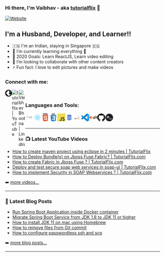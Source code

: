 ### Hi there, I'm Vaibhav - aka [tutorialflix][website] 👋

[![Website](https://img.shields.io/badge/tutorialflix-up-brightgreen)](https://tutorialflix.com)

## I'm a Husband, Developer, and Learner!!

- :india: I'm an Indian, staying in Singapore :singapore:
- 🌱 I’m currently learning everything 🤣
- 🥅 2020 Goals: Learn ReactJS, Learn video editing
- 👯 I’m looking to collaborate with other content creators
- ⚡ Fun fact: I love to edit pictures and make videos


### Connect with me:

[<img align="left" alt="tutorialflix.com" width="22px" src="https://raw.githubusercontent.com/iconic/open-iconic/master/svg/globe.svg" />][website]
[<img align="left" alt="tutorialflix | YouTube" width="22px" src="https://cdn.jsdelivr.net/npm/simple-icons@v3/icons/youtube.svg" />][youtube]
[<img align="left" alt="VaibhavBhootna | LinkedIn" width="22px" src="https://cdn.jsdelivr.net/npm/simple-icons@v3/icons/linkedin.svg" />][linkedin]

<br />

### Languages and Tools:

<img align="left" alt="Java" width="26px" src="https://raw.githubusercontent.com/github/explore/80688e429a7d4ef2fca1e82350fe8e3517d3494d/topics/java/java.png" />
<img align="left" alt="React" width="26px" src="https://raw.githubusercontent.com/github/explore/80688e429a7d4ef2fca1e82350fe8e3517d3494d/topics/react/react.png" />
<img align="left" alt="HTML5" width="26px" src="https://raw.githubusercontent.com/github/explore/80688e429a7d4ef2fca1e82350fe8e3517d3494d/topics/html/html.png" />
<img align="left" alt="CSS3" width="26px" src="https://raw.githubusercontent.com/github/explore/80688e429a7d4ef2fca1e82350fe8e3517d3494d/topics/css/css.png" />
<img align="left" alt="JavaScript" width="26px" src="https://raw.githubusercontent.com/github/explore/80688e429a7d4ef2fca1e82350fe8e3517d3494d/topics/javascript/javascript.png" />
<img align="left" alt="SQL" width="26px" src="https://raw.githubusercontent.com/github/explore/80688e429a7d4ef2fca1e82350fe8e3517d3494d/topics/sql/sql.png" />
<img align="left" alt="MySQL" width="26px" src="https://raw.githubusercontent.com/github/explore/80688e429a7d4ef2fca1e82350fe8e3517d3494d/topics/mysql/mysql.png" />
<img align="left" alt="Visual Studio Code" width="26px" src="https://raw.githubusercontent.com/github/explore/80688e429a7d4ef2fca1e82350fe8e3517d3494d/topics/visual-studio-code/visual-studio-code.png" />
<img align="left" alt="Git" width="26px" src="https://raw.githubusercontent.com/github/explore/80688e429a7d4ef2fca1e82350fe8e3517d3494d/topics/git/git.png" />
<img align="left" alt="GitHub" width="26px" src="https://raw.githubusercontent.com/github/explore/78df643247d429f6cc873026c0622819ad797942/topics/github/github.png" />
<img align="left" alt="Terminal" width="26px" src="https://raw.githubusercontent.com/github/explore/80688e429a7d4ef2fca1e82350fe8e3517d3494d/topics/terminal/terminal.png" />

<br />
<br />

---

### 📺 Latest YouTube Videos

<!-- YOUTUBE:START -->
- [How to create maven project using eclipse in 2 minutes | TutorialFlix](https://www.youtube.com/watch?v=ki3-IUpB3dk)
- [How to Deploy Bundle&lpar;s&rpar; on Jboss Fuse Fabric? | TutorialFlix.com](https://www.youtube.com/watch?v=KuO1aOx8u3A)
- [How to create Fabric in Jboss Fuse ? | TutorialFlix.com](https://www.youtube.com/watch?v=5UzrZcXgocs)
- [Deploy and test secure soap web services in soap-ui | TutorialFlix.com](https://www.youtube.com/watch?v=sJ_cznaQvnM)
- [How to implement Security in SOAP Webservices ? | TutorialFlix.com](https://www.youtube.com/watch?v=tRQcKUqO31c)
<!-- YOUTUBE:END -->

➡️ [more videos...](hhttps://www.youtube.com/channel/UCDSJh3rB7sETtQfUgWr32mQ)

---

### 📕 Latest Blog Posts

<!-- BLOG-POST-LIST:START -->
- [Run Spring Boot Application inside Docker container](https://tutorialflix.com/Run-Spring-Boot-Application-inside-Docker-container/)
- [Migrate Spring Boot Service from JDK 1.8 to JDK 11 or higher](https://tutorialflix.com/Migrate-Spring-Boot-Service-from-JDK-1-8-to-JDK-11-or-higher/)
- [How to install JDK 11 on mac using Homebrew](https://tutorialflix.com/How-to-install-JDK-11-on-mac-using-Homebrew/)
- [How to remove files from Git commit](https://tutorialflix.com/How-to-remove-files-from-Git-commit/)
- [How to configure passwordless ssh and scp](https://tutorialflix.com/How-to-configure-passwordless-ssh-and-scp/)
<!-- BLOG-POST-LIST:END -->

➡️ [more blog posts...](https://tutorialflix.com)

---

[website]: https://tutorialflix.com
[youtube]: https://www.youtube.com/channel/UCDSJh3rB7sETtQfUgWr32mQ
[linkedin]: https://linkedin.com/in/vaibhavbhootna
